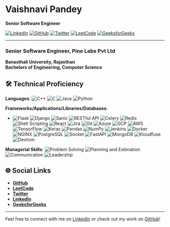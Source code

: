 # Vaishnavi Pandey

**Senior Software Engineer**

[![LinkedIn](https://img.shields.io/badge/LinkedIn-Connect-blue)](https://www.linkedin.com/in/vaishnavi29)
[![GitHub](https://img.shields.io/badge/GitHub-Follow-black)](https://github.com/vaishnavipandey)
[![Twitter](https://img.shields.io/badge/Twitter-Follow-blue)](https://twitter.com/vaishnavipandey)
[![LeetCode](https://img.shields.io/badge/LeetCode-Solve-orange)](https://leetcode.com/u/sk4ze/)
[![GeeksforGeeks](https://img.shields.io/badge/GeeksforGeeks-Profile-green)](https://www.geeksforgeeks.org/user/vaishnavipandey)

---



### Senior Software Engineer, Pine Labs Pvt Ltd


**Banasthali University, Rajasthan**  
**Bachelors of Engineering, Computer Science**  

## 🛠 Technical Proficiency
**Languages**:
![C++](https://img.shields.io/badge/-C++-00599C?logo=c%2B%2B&logoColor=white) ![C](https://img.shields.io/badge/-C-A8B9CC?logo=c&logoColor=white) ![Java](https://img.shields.io/badge/-Java-007396?logo=java&logoColor=white) ![Python](https://img.shields.io/badge/-Python-3776AB?logo=python&logoColor=white)

**Frameworks/Applications/Libraries/Databases**:
- ![Flask](https://img.shields.io/badge/-Flask-000000?logo=flask&logoColor=white) ![Django](https://img.shields.io/badge/-Django-092E20?logo=django&logoColor=white) ![Sanic](https://img.shields.io/badge/-Sanic-0C4B33?logo=sanic&logoColor=white) ![RESTful API](https://img.shields.io/badge/-RESTful%20API-009688?logo=api&logoColor=white) ![Celery](https://img.shields.io/badge/-Celery-37814A?logo=celery&logoColor=white) ![Redis](https://img.shields.io/badge/-Redis-DC382D?logo=redis&logoColor=white) ![Shell Scripting](https://img.shields.io/badge/-Shell%20Scripting-4EAA25?logo=gnu-bash&logoColor=white) ![React](https://img.shields.io/badge/-React-61DAFB?logo=react&logoColor=black) ![Jira](https://img.shields.io/badge/-Jira-0052CC?logo=jira&logoColor=white) ![Git](https://img.shields.io/badge/-Git-F05032?logo=git&logoColor=white) ![Azure](https://img.shields.io/badge/-Azure-0078D4?logo=microsoft-azure&logoColor=white) ![GCP](https://img.shields.io/badge/-GCP-4285F4?logo=google-cloud&logoColor=white) ![AWS](https://img.shields.io/badge/-AWS-232F3E?logo=amazon-aws&logoColor=white) ![TensorFlow](https://img.shields.io/badge/-TensorFlow-FF6F00?logo=tensorflow&logoColor=white) ![Keras](https://img.shields.io/badge/-Keras-D00000?logo=keras&logoColor=white) ![Pandas](https://img.shields.io/badge/-Pandas-150458?logo=pandas&logoColor=white)
 ![NumPy](https://img.shields.io/badge/-NumPy-013243?logo=numpy&logoColor=white)
 ![Jenkins](https://img.shields.io/badge/-Jenkins-D24939?logo=jenkins&logoColor=white)
 ![Docker](https://img.shields.io/badge/-Docker-2496ED?logo=docker&logoColor=white)
 ![NGINX](https://img.shields.io/badge/-NGINX-009639?logo=nginx&logoColor=white)
 ![PostgreSQL](https://img.shields.io/badge/-PostgreSQL-336791?logo=postgresql&logoColor=white)
 ![Socket](https://img.shields.io/badge/-Socket-008080?logo=socket.io&logoColor=white)
 ![FastAPI](https://img.shields.io/badge/-FastAPI-009688?logo=fastapi&logoColor=white)
 ![MongoDB](https://img.shields.io/badge/-MongoDB-47A248?logo=mongodb&logoColor=white)
 ![Kloudfuse](https://img.shields.io/badge/-Kloudfuse-232F3E?logo=kloudfuse&logoColor=white)
 ![Devtron](https://img.shields.io/badge/-Devtron-0033CC?logo=devtron&logoColor=white)

**Managerial Skills**:
 ![Problem Solving](https://img.shields.io/badge/-Problem%20Solving-2D9CDB)
 ![Planning and Estimation](https://img.shields.io/badge/-Planning%20and%20Estimation-FFAA00)
 ![Communication](https://img.shields.io/badge/-Communication-3F3D56)
 ![Leadership](https://img.shields.io/badge/-Leadership-4CAF50)


## 🌐 Social Links
- **[GitHub](https://github.com/vaishnavipandey)**
- **[LeetCode](https://leetcode.com/u/sk4ze/)**
- **[Twitter](https://twitter.com/vaishnavipandey)**
- **[LinkedIn](https://www.linkedin.com/in/vaishnavi29)**
- **[GeeksforGeeks](https://www.geeksforgeeks.org/user/vaishnavipandey)**

---

Feel free to connect with me on [LinkedIn](https://www.linkedin.com/in/vaishnavi-pandey) or check out my work on [GitHub](https://github.com/vaishnavipandey)!


